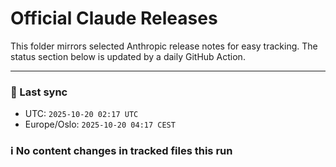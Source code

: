 # Official Claude Releases

This folder mirrors selected Anthropic release notes for easy tracking.
The status section below is updated by a daily GitHub Action.


---

<!-- sync-status:start -->

### 🔄 Last sync
- UTC: `2025-10-20 02:17 UTC`
- Europe/Oslo: `2025-10-20 04:17 CEST`

### ℹ️ No content changes in tracked files this run

<!-- sync-status:end -->




























































